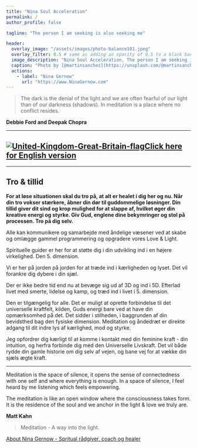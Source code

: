 ```yaml
---
title: "Nina Soul Acceleration"
permalink: /
author_profile: false

tagline: "The person I am seeking is also seeking me"

header:
  overlay_image: "/assets/images/photo-balance101.jpeg"
  overlay_filter: 0.5 # same as adding an opacity of 0.5 to a black background
  image_description: "Nina Soul Acceleration, The person I am seeking is also seeking me"
  caption: "Photo by [@martinsanchez](https://unsplash.com/@martinsanchez)"
  actions:
    - label: "Nina Gernow"
      url: "https://www.NinaGernow.com"
---
```

  
> The dark is the denial of the light and we are often fearful of our light than of our darkness (shadows). In meditation is a place where no conflict resides.
> 
**Debbie Ford and Deepak Chopra**

---

## [![United-Kingdom-Great-Britain-flag](/assets/images/United-Kingdom-Great-Britain-flag-48px.png)Click here for English version](https://translate.google.com/translate?hl=&sl=da&tl=en&u=https%3A%2F%2Fninagernow.com%2F)

---

## Tro & tillid

**For at løse situationen skal du tro på, at alt er healet i dig her og nu. Når din tro vokser stærkere, åbner din dør til guddommelige løsninger.
Din tillid giver dit sind og krop mulighed for at slappe af, hvilket øger din kreative energi og styrke.
Giv Gud, englene dine bekymringer og stol på processen. Tro på dig selv.**

Alle kan kommunikere og samarbejde med åndelige væsener ved at skabe og omlægge gammel programmering og opgradere vores Love & Light.

Spirituelle  guider er her for at støtte dig i din udvikling ind i en højere virkelighed. Den 5. dimension.

Vi er her på jorden på jorden for at træde ind i kærligheden og lyset. Det vil forankre dig dybere i din sjæl.

Der er ikke bedre tid end nu at bevæge sig ud af 3D og ind i 5D. Efterlad livet med smerte, lidelse og kamp, og træd ind i livet i 5. dimension.

Den er tilgængelig for alle. Det er muligt at oprette forbindelse til det universelle kraftfelt, kilden, Guds energi bare ved at have din opmærksomhed på det. Det sidder i stilheden, i baggrunden af din bevidsthed bag den fysiske dimension. Meditation og åndedræt er direkte adgang til dit indre lys af kærlighed, mod og styrke.

Jeg opfordrer dig kærligt til at komme i kontakt med din feminine kraft - din intuition, og herfra forbinde dig med den Universelle Livskraft. Det vil både rydde din gamle historie om dig selv af vejen, og bane vej for at vække din sjæls ægte kraft.


---


Meditation is the space of silence, it opens the sense of connectedness with one self and where everything is enough. In a space of silence, I feel heard by me listening which feels empowering.

The meditation is like an open window where the consciousness takes form. It is the residence of the soul and we anchor in the light & love we truly are.

**Matt Kahn**

> Meditation - A way into the light.


[About Nina Gernow - Spritual rådgiver, coach og healer](https://ninagernow.com/about/)
